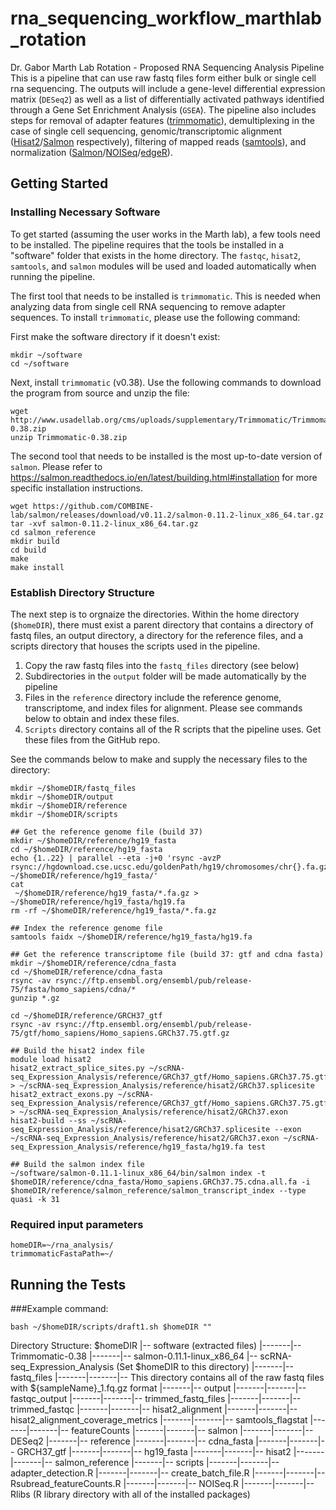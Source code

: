 # rna_sequencing_workflow_marthlab_rotation

Dr. Gabor Marth Lab Rotation - Proposed RNA Sequencing Analysis Pipeline
This is a pipeline that can use raw fastq files form either bulk or single cell rna sequencing. The outputs will include a gene-level differential expression matrix (`DESeq2`) as well as a list of differentially activated pathways identified through a Gene Set Enrichment Analysis (`GSEA`). The pipeline also includes steps for removal of adapter features ([trimmomatic](http://www.usadellab.org/cms/?page=trimmomatic)), demultiplexing in the case of single cell sequencing, genomic/transcriptomic alignment ([Hisat2](https://ccb.jhu.edu/software/hisat2/manual.shtml)/[Salmon](https://salmon.readthedocs.io/en/latest/salmon.html) respectively), filtering of mapped reads ([samtools](http://www.htslib.org/doc/samtools.html)), and normalization ([Salmon](https://salmon.readthedocs.io/en/latest/salmon.html)/[NOISeq](https://www.bioconductor.org/packages/devel/bioc/vignettes/NOISeq/inst/doc/NOISeq.pdf)/[edgeR](https://www.bioconductor.org/packages/devel/bioc/vignettes/edgeR/inst/doc/edgeRUsersGuide.pdf)).

## Getting Started
### Installing Necessary Software
To get started (assuming the user works in the Marth lab), a few tools need to be installed. The pipeline requires that the tools be installed in a "software" folder that exists in the home directory. The `fastqc`, `hisat2`, `samtools`, and `salmon` modules will be used and loaded automatically when running the pipeline.

The first tool that needs to be installed is `trimmomatic`. This is needed when analyzing data from single cell RNA sequencing to remove adapter sequences. To install `trimmomatic`, please use the following command:

First make the software directory if it doesn't exist:
```
mkdir ~/software
cd ~/software
```
Next, install `trimmomatic` (v0.38). Use the following commands to download the program from source and unzip the file:
```
wget http://www.usadellab.org/cms/uploads/supplementary/Trimmomatic/Trimmomatic-0.38.zip
unzip Trimmomatic-0.38.zip
```

The second tool that needs to be installed is the most up-to-date version of `salmon`. Please refer to https://salmon.readthedocs.io/en/latest/building.html#installation for more specific installation instructions.
```
wget https://github.com/COMBINE-lab/salmon/releases/download/v0.11.2/salmon-0.11.2-linux_x86_64.tar.gz
tar -xvf salmon-0.11.2-linux_x86_64.tar.gz
cd salmon_reference
mkdir build
cd build
make
make install
```

### Establish Directory Structure
The next step is to orgnaize the directories. Within the home directory (`$homeDIR`), there must exist a parent directory that contains a directory of fastq files, an output directory, a directory for the reference files, and a scripts directory that houses the scripts used in the pipeline.
1) Copy the raw fastq files into the `fastq_files` directory (see below)
2) Subdirectories in the `output` folder will be made automatically by the pipeline
3) Files in the `reference` directory include the reference genome, transcriptome, and index files for alignment. Please see commands below to obtain and index these files.
4) `Scripts` directory contains all of the R scripts that the pipeline uses. Get these files from the GitHub repo.

See the commands below to make and supply the necessary files to the directory:
```
mkdir ~/$homeDIR/fastq_files
mkdir ~/$homeDIR/output
mkdir ~/$homeDIR/reference
mkdir ~/$homeDIR/scripts

## Get the reference genome file (build 37)
mkdir ~/$homeDIR/reference/hg19_fasta
cd ~/$homeDIR/reference/hg19_fasta
echo {1..22} | parallel --eta -j+0 'rsync -avzP rsync://hgdownload.cse.ucsc.edu/goldenPath/hg19/chromosomes/chr{}.fa.gz ~/$homeDIR/reference/hg19_fasta/'
cat
 ~/$homeDIR/reference/hg19_fasta/*.fa.gz > ~/$homeDIR/reference/hg19_fasta/hg19.fa
rm -rf ~/$homeDIR/reference/hg19_fasta/*.fa.gz

## Index the reference genome file
samtools faidx ~/$homeDIR/reference/hg19_fasta/hg19.fa

## Get the reference transcriptome file (build 37: gtf and cdna fasta)
mkdir ~/$homeDIR/reference/cdna_fasta
cd ~/$homeDIR/reference/cdna_fasta
rsync -av rsync://ftp.ensembl.org/ensembl/pub/release-75/fasta/homo_sapiens/cdna/*
gunzip *.gz

cd ~/$homeDIR/reference/GRCH37_gtf
rsync -av rsync://ftp.ensembl.org/ensembl/pub/release-75/gtf/homo_sapiens/Homo_sapiens.GRCh37.75.gtf.gz

## Build the hisat2 index file
module load hisat2
hisat2_extract_splice_sites.py ~/scRNA-seq_Expression_Analysis/reference/GRCh37_gtf/Homo_sapiens.GRCh37.75.gtf > ~/scRNA-seq_Expression_Analysis/reference/hisat2/GRCh37.splicesite
hisat2_extract_exons.py ~/scRNA-seq_Expression_Analysis/reference/GRCh37_gtf/Homo_sapiens.GRCh37.75.gtf > ~/scRNA-seq_Expression_Analysis/reference/hisat2/GRCh37.exon
hisat2-build --ss ~/scRNA-seq_Expression_Analysis/reference/hisat2/GRCh37.splicesite --exon ~/scRNA-seq_Expression_Analysis/reference/hisat2/GRCh37.exon ~/scRNA-seq_Expression_Analysis/reference/hg19_fasta/hg19.fa test

## Build the salmon index file
~/software/salmon-0.11.1-linux_x86_64/bin/salmon index -t $homeDIR/reference/cdna_fasta/Homo_sapiens.GRCh37.75.cdna.all.fa -i $homeDIR/reference/salmon_reference/salmon_transcript_index --type quasi -k 31
```

### Required input parameters
```
homeDIR=~/rna_analysis/
trimmomaticFastaPath=~/
```
## Running the Tests
###Example command:
```
bash ~/$homeDIR/scripts/draft1.sh $homeDIR ""
```

Directory Structure:
$homeDIR
|-- software (extracted files)
|-------|-- Trimmomatic-0.38
|-------|-- salmon-0.11.1-linux_x86_64
|-- scRNA-seq_Expression_Analysis (Set $homeDIR to this directory)
|-------|-- fastq_files
|-------|-------|-- This directory contains all of the raw fastq files with ${sampleName}_1.fq.gz format
|-------|-- output
|-------|-------|-- fastqc_output 
|-------|-------|-- trimmed_fastq_files
|-------|-------|-- trimmed_fastqc
|-------|-------|-- hisat2_alignment
|-------|-------|-- hisat2_alignment_coverage_metrics
|-------|-------|-- samtools_flagstat
|-------|-------|-- featureCounts
|-------|-------|-- salmon
|-------|-------|-- DESeq2
|-------|-- reference
|-------|-------|-- cdna_fasta
|-------|-------|-- GRCH37_gtf
|-------|-------|-- hg19_fasta
|-------|-------|-- hisat2
|-------|-------|-- salmon_reference
|-------|-- scripts
|-------|-------|-- adapter_detection.R
|-------|-------|-- create_batch_file.R
|-------|-------|-- Rsubread_featureCounts.R
|-------|-------|-- NOISeq.R
|-------|-------|-- Rlibs (R library directory with all of the installed packages)

